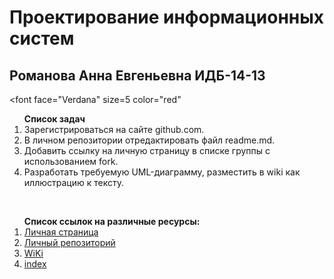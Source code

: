 # Проектирование информационных систем
## Романова Анна Евгеньевна ИДБ-14-13
 <font face="Verdana" size=5 color="red"
<ol><strong>Список задач</strong></font><br>   
<li>Зарегистрироваться на сайте github.com.<br>
<li>В личном репозитории отредактировать файл readme.md.<br>
<li>Добавить ссылку на личную страницу в списке группы с использованием fork.<br>
<li>Разработать требуемую UML-диаграмму, разместить в wiki как иллюстрацию к тексту.</ol><br>
<ol><strong>Список ссылок на различные ресурсы:</strong><br>
<li><a href="https://github.com/kaysarov">Личная страница</a><br>
<li><a href="https://github.com/kaysarov/kaysarov">Личный репозиторий</a><br>
<li><a href="https://github.com/kaysarov/kaysarov/wiki">WiKi</a><br>
<li><a href="https://kaysarov.github.io">index</a></ol><br>
